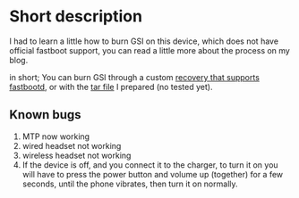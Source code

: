 # Short description
I had to learn a little how to burn GSI on this device, which does not have official fastboot support, you can read a little more about the process on my blog.

in short; You can burn GSI through a custom [recovery that supports fastbootd](https://github.com/AshiVered/Android-custom-ROMs/releases/tag/a01core), or with the [tar file](https://github.com/AshiVered/Android-custom-ROMs/releases/tag/a01core_super) I prepared (no tested yet).


## Known bugs

1. MTP now working
2. wired headset not working
3. wireless headset not working
4. If the device is off, and you connect it to the charger, to turn it on you will have to press the power button and volume up (together) for a few seconds, until the phone vibrates, then turn it on normally. 
